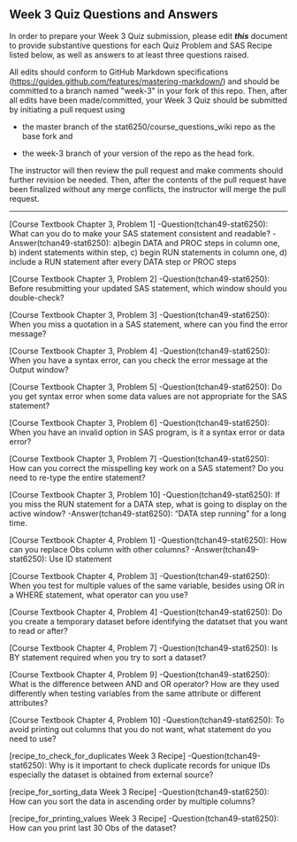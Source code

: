 
## Week 3 Quiz Questions and Answers

In order to prepare your Week 3 Quiz submission, please edit ***this*** document to provide substantive questions for each Quiz Problem and SAS Recipe listed below, as well as answers to at least three questions raised.

All edits should conform to GitHub Markdown specifications (https://guides.github.com/features/mastering-markdown/) and should be committed to a branch named "week-3" in your fork of this repo. Then, after all edits have been made/committed, your Week 3 Quiz should be submitted by initiating a pull request using

- the master branch of the stat6250/course_questions_wiki repo as the base fork and

- the week-3 branch of your version of the repo as the head fork.

The instructor will then review the pull request and make comments should further revision be needed. Then, after the contents of the pull request have been finalized without any merge conflicts, the instructor will merge the pull request.

********************************************************************************



[Course Textbook Chapter 3, Problem 1]
-Question(tchan49-stat6250): What can you do to make your SAS statement consistent and readable? 
-Answer(tchan49-stat6250): a)begin DATA and PROC steps in column one, b) indent statements within step, c) begin RUN statements in column one, d) include a RUN statement after every DATA step or PROC steps



[Course Textbook Chapter 3, Problem 2]
-Question(tchan49-stat6250): Before resubmitting your updated SAS statement, which window should you double-check? 


[Course Textbook Chapter 3, Problem 3]
-Question(tchan49-stat6250): When you miss a quotation in a SAS statement, where can you find the error message? 

 
[Course Textbook Chapter 3, Problem 4]
-Question(tchan49-stat6250): When you have a syntax error, can you check the error message at the Output window?


[Course Textbook Chapter 3, Problem 5]
-Question(tchan49-stat6250): Do you get syntax error when some data values are not appropriate for the SAS statement? 



[Course Textbook Chapter 3, Problem 6]
-Question(tchan49-stat6250): When you have an invalid option in SAS program, is it a syntax error or data error? 


[Course Textbook Chapter 3, Problem 7]
-Question(tchan49-stat6250): How can you correct the misspelling key work on a SAS statement? Do you need to re-type the entire statement? 


[Course Textbook Chapter 3, Problem 10]
-Question(tchan49-stat6250): If you miss the RUN statement for a DATA step, what is going to display on the active window? 
-Answer(tchan49-stat6250): “DATA step running” for a long time. 



[Course Textbook Chapter 4, Problem 1]
-Question(tchan49-stat6250): How can you replace Obs column with other columns? 
-Answer(tchan49-stat6250): Use ID statement 



[Course Textbook Chapter 4, Problem 3]
-Question(tchan49-stat6250): When you test for multiple values of the same variable, besides using OR in a WHERE statement, what operator can you use? 


[Course Textbook Chapter 4, Problem 4]
-Question(tchan49-stat6250): Do you create a temporary dataset before identifying the datatset that you want to read or after? 




[Course Textbook Chapter 4, Problem 7]
-Question(tchan49-stat6250): Is BY statement required when you try to sort a dataset? 




[Course Textbook Chapter 4, Problem 9]
-Question(tchan49-stat6250): What is the difference between AND and OR operator? How are they used differently when testing variables from the same attribute or different attributes? 




[Course Textbook Chapter 4, Problem 10]
-Question(tchan49-stat6250): To avoid printing out columns that you do not want, what statement do you need to use?

[recipe_to_check_for_duplicates Week 3 Recipe]
-Question(tchan49-stat6250): Why is it important to check duplicate records for unique IDs especially the dataset is obtained from external source?


[recipe_for_sorting_data Week 3 Recipe]
-Question(tchan49-stat6250): How can you sort the data in ascending order by multiple columns? 


[recipe_for_printing_values Week 3 Recipe]
-Question(tchan49-stat6250): How can you print last 30 Obs of the dataset? 

